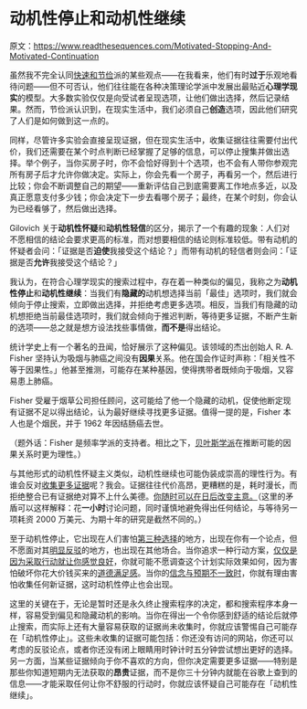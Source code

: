 # 动机性停止和动机性继续

原文：https://www.readthesequences.com/Motivated-Stopping-And-Motivated-Continuation

虽然我不完全认同[快速和节俭](http://fastandfrugal.com/)派的某些观点——在我看来，他们有时**过于**乐观地看待问题——但不可否认，他们往往能在各种决策理论学派中发展出最贴近**心理学现实**的模型。大多数实验仅仅是向受试者呈现选项，让他们做出选择，然后记录结果。然而，节俭派认识到，在现实生活中，我们必须自己**创造**选项，因此他们研究了人们是如何做到这一点的。

同样，尽管许多实验会直接呈现证据，但在现实生活中，收集证据往往需要付出代价，我们还需要在某个时点判断已经掌握了足够的信息，可以停止搜集并做出选择。举个例子，当你买房子时，你不会恰好得到十个选项，也不会有人带你参观完所有房子后才允许你做决定。实际上，你会先看一个房子，再看另一个，然后进行比较；你会不断调整自己的期望——重新评估自己到底需要离工作地点多近，以及真正愿意支付多少钱；你会决定下一步去看哪个房子；最终，在某个时刻，你会认为已经看够了，然后做出选择。

Gilovich 关于**动机性怀疑**和**动机性轻信**的区分，揭示了一个有趣的现象：人们对不愿相信的结论会要求更高的标准，而对想要相信的结论则标准较低。带有动机的怀疑者会问：「证据是否**迫使**我接受这个结论？」而带有动机的轻信者则会问：「证据是否**允许**我接受这个结论？」

我认为，在符合心理学现实的搜索过程中，存在着一种类似的偏见，我称之为**动机性停止**和**动机性继续**：当我们有**隐藏的**动机想选择当前「最佳」选项时，我们就会倾向于停止搜索，立即做出选择，并拒绝考虑更多选项。相反，当我们有隐藏的动机想拒绝当前最佳选项时，我们就会倾向于推迟判断，等待更多证据，不断产生新的选项——总之就是想方设法找些事情做，**而不是**得出结论。

统计学史上有一个著名的丑闻，恰好展示了这种偏见。该领域的杰出创始人 R. A. Fisher 坚持认为吸烟与肺癌之间没有**因果**关系。他在国会作证时声称：「相关性不等于因果性。」他甚至推测，可能存在某种基因，使得携带者既倾向于吸烟，又容易患上肺癌。

Fisher 受雇于烟草公司担任顾问，这可能给了他一个隐藏的动机，促使他断定现有证据不足以得出结论，认为最好继续寻找更多证据。值得一提的是，Fisher 本人也是个烟民，并于 1962 年因结肠癌去世。

（题外话：Fisher 是频率学派的支持者。相比之下，[贝叶斯学派](http://bayes.cs.ucla.edu/BOOK-2K/)在推断可能的因果关系时更为理性。）

与其他形式的动机性怀疑主义类似，动机性继续也可能伪装成崇高的理性行为。有谁会反对[收集更多证据](http://www.overcomingbias.com/2007/01/conspicuous_con.html)呢？我会。证据往往代价高昂，更糟糕的是，耗时漫长，而拒绝整合已有证据绝对算不上什么美德。[你随时可以在日后改变主意。](https://www.readthesequences.com/Hold-Off-On-Proposing-Solutions)（这里的矛盾可以这样解释：花**一小时**讨论问题，同时谨慎地避免得出任何结论，与等待另一项耗资 2000 万美元、为期十年的研究是截然不同的。）

至于动机性停止，它出现在人们害怕[第三种选择](https://www.readthesequences.com/The-Third-Alternative)的地方，出现在你有一个论点，但不愿面对其[明显反驳](https://www.readthesequences.com/The-Meditation-On-Curiosity)的地方，也出现在其他场合。当你追求一种行动方案，[仅仅是因为采取行动就让你感觉良好](https://www.greaterwrong.com/lw/kb/cant_say_no_spending/)，你就可能不愿调查这个计划实际效果如何，因为害怕破坏你花大价钱买来的[道德满足感](https://www.readthesequences.com/Scope-Insensitivity)。当你的[信念与预期不一致时](https://www.readthesequences.com/Belief-In-Belief)，你就有理由害怕收集任何新证据，这时动机性停止也会出现。

这里的关键在于，无论是暂时还是永久终止搜索程序的决定，都和搜索程序本身一样，容易受到偏见和隐藏动机的影响。当你在得出一个令你感到舒适的结论后就停止搜索，而实际上还有大量容易获取的证据尚未收集时，你就应该警惕自己可能存在「动机性停止」。这些未收集的证据可能包括：你还没有访问的网站，你还可以考虑的反驳论点，或者你还没有闭上眼睛用时钟计时五分钟尝试想出更好的选择。另一方面，当某些证据倾向于你不喜欢的方向，但你决定需要更多证据——特别是那些你知道短期内无法获取的**昂贵**证据，而不是你三十分钟内就能在谷歌上查到的信息——才能采取任何让你不舒服的行动时，你就应该怀疑自己可能存在「动机性继续」。